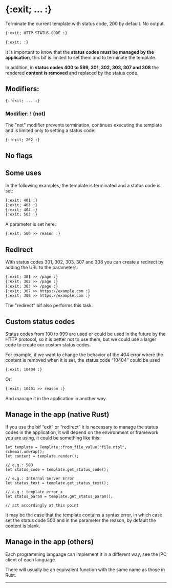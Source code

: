 {:exit; ... :}
==============

Terminate the current template with status code, 200 by default. No output.

```html
{:exit; HTTP-STATUS-CODE :}

{:exit; :}
```

It is important to know that the **status codes must be managed by the application**, this bif is limited to set them and to terminate the template.

In addition, in **status codes 400 to 599, 301, 302, 303, 307 and 308** the rendered **content is removed** and replaced by the status code.

Modifiers:
----------

```html
{:!exit; ... :}
```

### Modifier: ! (not)

The "not" modifier prevents termination, continues executing the template and is limited only to setting a status code:

```html
{:!exit; 202 :}
```

No flags
--------

Some uses
---------

In the following examples, the template is terminated and a status code is set:

```html
{:exit; 401 :}
{:exit; 403 :}
{:exit; 404 :}
{:exit; 503 :}
```

A parameter is set here:

```html
{:exit; 500 >> reason :}
```

Redirect
--------

With status codes 301, 302, 303, 307 and 308 you can create a redirect by adding the URL to the parameters:

```html
{:exit; 301 >> /page :}
{:exit; 302 >> /page :}
{:exit; 303 >> /page :}
{:exit; 307 >> https://example.com :}
{:exit; 308 >> https://example.com :}
```

The "redirect" bif also performs this task.

Custom status codes
-------------------

Status codes from 100 to 999 are used or could be used in the future by the HTTP protocol, so it is better not to use them, but we could use a larger code to create our custom status codes.

For example, if we want to change the behavior of the 404 error where the content is removed when it is set, the status code “10404” could be used

```html
{:exit; 10404 :}
```

Or:

```html
{:exit; 10401 >> reason :}
```

And manage it in the application in another way.

Manage in the app (native Rust)
-------------------------------

If you use the bif “exit” or “redirect” it is necessary to manage the status codes in the application, it will depend on the environment or framework you are using, it could be something like this:

```textplain
let template = Template::from_file_value("file.ntpl", schema).unwrap();
let content = template.render();

// e.g.: 500
let status_code = template.get_status_code();

// e.g.: Internal Server Error
let status_text = template.get_status_text();

// e.g.: template error x
let status_param = template.get_status_param();

// act accordingly at this point
```

It may be the case that the template contains a syntax error, in which case set the status code 500 and in the parameter the reason, by default the content is blank.

Manage in the app (others)
--------------------------

Each programming language can implement it in a different way, see the IPC client of each language.

There will usually be an equivalent function with the same name as those in Rust.

---
